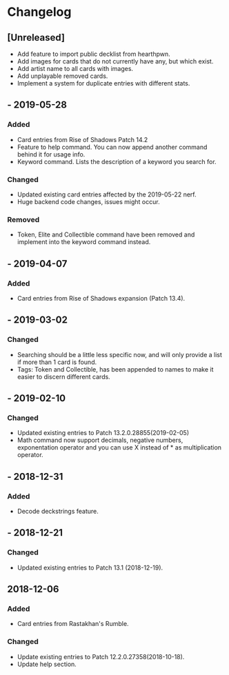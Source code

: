 # Changelog

## [Unreleased]
- Add feature to import public decklist from hearthpwn.
- Add images for cards that do not currently have any, but which exist.
- Add artist name to all cards with images.
- Add unplayable removed cards.
- Implement a system for duplicate entries with different stats.

## - 2019-05-28
### Added
- Card entries from Rise of Shadows Patch 14.2
- Feature to help command. You can now append another command behind it for usage info.
- Keyword command. Lists the description of a keyword you search for.

### Changed
- Updated existing card entries affected by the 2019-05-22 nerf.
- Huge backend code changes, issues might occur.

### Removed
- Token, Elite and Collectible command have been removed and implement into the keyword command instead.

## - 2019-04-07
### Added
- Card entries from Rise of Shadows expansion (Patch 13.4).

## - 2019-03-02
### Changed
- Searching should be a little less specific now, and will only provide a list if more than 1 card is found.
- Tags: Token and Collectible, has been appended to names to make it easier to discern different cards.

## - 2019-02-10
### Changed
- Updated existing entries to Patch 13.2.0.28855(2019-02-05)
- Math command now support decimals, negative numbers, exponentation operator and you can use X instead of * as multiplication operator.

## - 2018-12-31
### Added
- Decode deckstrings feature.

## - 2018-12-21
### Changed
- Updated existing entries to Patch 13.1 (2018-12-19).

## 2018-12-06
### Added
- Card entries from Rastakhan's Rumble.

### Changed
- Update existing entries to Patch 12.2.0.27358(2018-10-18).
- Update help section.
